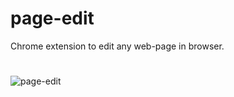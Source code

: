 # page-edit
Chrome extension to edit any web-page in browser.
#
![page-edit](http://getglimpses.com/github/editPage.PNG)
